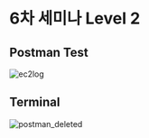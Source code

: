 # 6차 세미나 Level 2

## Postman Test

![ec2log](https://user-images.githubusercontent.com/49346677/100135215-a7e5e680-2ecc-11eb-9ac2-c0f0529b4afb.png)

## Terminal

![postman_deleted](https://user-images.githubusercontent.com/49346677/100135220-a9171380-2ecc-11eb-825f-11fb165b86f8.png)
